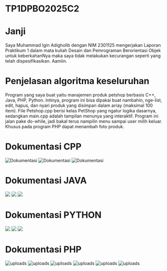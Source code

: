 # TP1DPBO2025C2

# Janji
Saya Muhammad Igin Adigholib dengan NIM 2301125 mengerjakan Laporan Praktikum 1 dalam mata kuliah Desain dan Pemrograman Berorientasi Objek untuk keberkahanNya maka saya tidak melakukan kecurangan seperti yang telah dispesifikasikan. Aamiin.

# Penjelasan algoritma keseluruhan
Program yang saya buat yaitu manajemen produk petshop berbasis C++, Java, PHP, Python. Intinya, program ini bisa dipakai buat nambahin, nge-list, edit, hapus, dan nyari produk yang disimpan dalam array (maksimal 100 item). File Petshop.cpp berisi kelas PetShop yang ngatur logika dasarnya, sedangkan main.cpp adalah tampilan menunya yang interaktif. Program ini jalan pake do-while, jadi bakal terus nampilin menu sampai user milih keluar. Khusus pada program PHP dapat menambah foto produk.

# Dokumentasi CPP
![Dokumentasi](CPP/Dokumentasi/1latmodul1.png)
![Dokumentasi](CPP/Dokumentasi/2latmodul1.png)
![Dokumentasi](CPP/Dokumentasi/3latmodul1.png)

# Dokumentasi JAVA
![](JAVA/Tp1java1.png)
![](JAVA/Tp1java2.png)
![](JAVA/Tp1java3.png)

# Dokumentasi PYTHON
![](PHYTON/Tp1python1.png)
![](PHYTON/Tp1python2.png)
![](PHYTON/Tp1python3.png)

# Dokumentasi PHP
![uploads](PHP/uploads/Tp1php1.png)
![uploads](PHP/uploads/Tp1php2.png)
![uploads](PHP/uploads/Tp1php3.png)
![uploads](PHP/uploads/Tp1php4.png)
![uploads](PHP/uploads/Tp1php5.png)
![uploads](PHP/uploads/Tp1php6.png)
